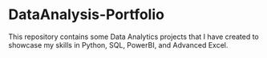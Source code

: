# DataAnalysis-Portfolio
This repository contains some Data Analytics projects that I have created to showcase my skills in Python, SQL, PowerBI, and Advanced Excel.
